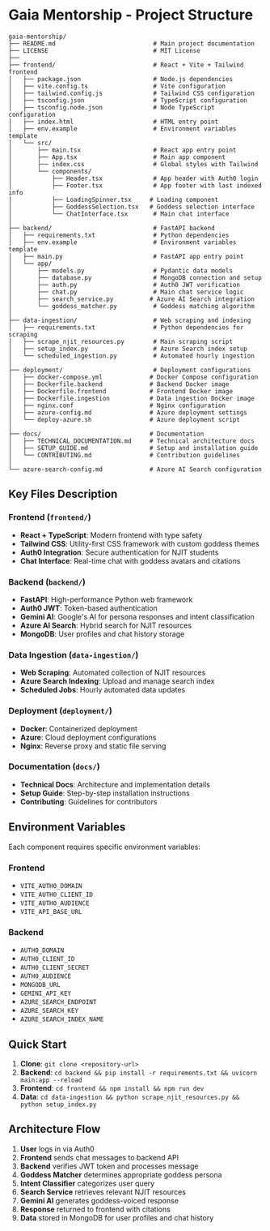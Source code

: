 # Gaia Mentorship - Project Structure

```
gaia-mentorship/
├── README.md                           # Main project documentation
├── LICENSE                             # MIT License
├── 
├── frontend/                           # React + Vite + Tailwind frontend
│   ├── package.json                    # Node.js dependencies
│   ├── vite.config.ts                  # Vite configuration
│   ├── tailwind.config.js              # Tailwind CSS configuration
│   ├── tsconfig.json                   # TypeScript configuration
│   ├── tsconfig.node.json              # Node TypeScript configuration
│   ├── index.html                      # HTML entry point
│   ├── env.example                     # Environment variables template
│   └── src/
│       ├── main.tsx                    # React app entry point
│       ├── App.tsx                     # Main app component
│       ├── index.css                   # Global styles with Tailwind
│       └── components/
│           ├── Header.tsx              # App header with Auth0 login
│           ├── Footer.tsx              # App footer with last indexed info
│           ├── LoadingSpinner.tsx     # Loading component
│           ├── GoddessSelection.tsx   # Goddess selection interface
│           └── ChatInterface.tsx       # Main chat interface
│
├── backend/                            # FastAPI backend
│   ├── requirements.txt                # Python dependencies
│   ├── env.example                     # Environment variables template
│   ├── main.py                         # FastAPI app entry point
│   └── app/
│       ├── models.py                   # Pydantic data models
│       ├── database.py                 # MongoDB connection and setup
│       ├── auth.py                     # Auth0 JWT verification
│       ├── chat.py                     # Main chat service logic
│       ├── search_service.py          # Azure AI Search integration
│       └── goddess_matcher.py          # Goddess matching algorithm
│
├── data-ingestion/                     # Web scraping and indexing
│   ├── requirements.txt                # Python dependencies for scraping
│   ├── scrape_njit_resources.py        # Main scraping script
│   ├── setup_index.py                  # Azure Search index setup
│   └── scheduled_ingestion.py          # Automated hourly ingestion
│
├── deployment/                         # Deployment configurations
│   ├── docker-compose.yml             # Docker Compose configuration
│   ├── Dockerfile.backend             # Backend Docker image
│   ├── Dockerfile.frontend            # Frontend Docker image
│   ├── Dockerfile.ingestion           # Data ingestion Docker image
│   ├── nginx.conf                     # Nginx configuration
│   ├── azure-config.md                # Azure deployment settings
│   └── deploy-azure.sh                # Azure deployment script
│
├── docs/                              # Documentation
│   ├── TECHNICAL_DOCUMENTATION.md     # Technical architecture docs
│   ├── SETUP_GUIDE.md                 # Setup and installation guide
│   └── CONTRIBUTING.md                # Contribution guidelines
│
└── azure-search-config.md             # Azure AI Search configuration
```

## Key Files Description

### Frontend (`frontend/`)
- **React + TypeScript**: Modern frontend with type safety
- **Tailwind CSS**: Utility-first CSS framework with custom goddess themes
- **Auth0 Integration**: Secure authentication for NJIT students
- **Chat Interface**: Real-time chat with goddess avatars and citations

### Backend (`backend/`)
- **FastAPI**: High-performance Python web framework
- **Auth0 JWT**: Token-based authentication
- **Gemini AI**: Google's AI for persona responses and intent classification
- **Azure AI Search**: Hybrid search for NJIT resources
- **MongoDB**: User profiles and chat history storage

### Data Ingestion (`data-ingestion/`)
- **Web Scraping**: Automated collection of NJIT resources
- **Azure Search Indexing**: Upload and manage search index
- **Scheduled Jobs**: Hourly automated data updates

### Deployment (`deployment/`)
- **Docker**: Containerized deployment
- **Azure**: Cloud deployment configurations
- **Nginx**: Reverse proxy and static file serving

### Documentation (`docs/`)
- **Technical Docs**: Architecture and implementation details
- **Setup Guide**: Step-by-step installation instructions
- **Contributing**: Guidelines for contributors

## Environment Variables

Each component requires specific environment variables:

### Frontend
- `VITE_AUTH0_DOMAIN`
- `VITE_AUTH0_CLIENT_ID`
- `VITE_AUTH0_AUDIENCE`
- `VITE_API_BASE_URL`

### Backend
- `AUTH0_DOMAIN`
- `AUTH0_CLIENT_ID`
- `AUTH0_CLIENT_SECRET`
- `AUTH0_AUDIENCE`
- `MONGODB_URL`
- `GEMINI_API_KEY`
- `AZURE_SEARCH_ENDPOINT`
- `AZURE_SEARCH_KEY`
- `AZURE_SEARCH_INDEX_NAME`

## Quick Start

1. **Clone**: `git clone <repository-url>`
2. **Backend**: `cd backend && pip install -r requirements.txt && uvicorn main:app --reload`
3. **Frontend**: `cd frontend && npm install && npm run dev`
4. **Data**: `cd data-ingestion && python scrape_njit_resources.py && python setup_index.py`

## Architecture Flow

1. **User** logs in via Auth0
2. **Frontend** sends chat messages to backend API
3. **Backend** verifies JWT token and processes message
4. **Goddess Matcher** determines appropriate goddess persona
5. **Intent Classifier** categorizes user query
6. **Search Service** retrieves relevant NJIT resources
7. **Gemini AI** generates goddess-voiced response
8. **Response** returned to frontend with citations
9. **Data** stored in MongoDB for user profiles and chat history
